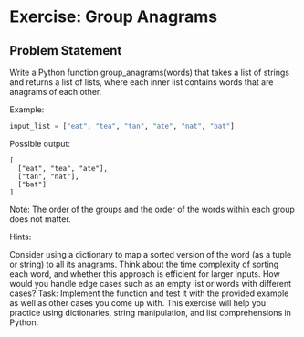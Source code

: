 # Exercise: Group Anagrams

## Problem Statement

Write a Python function group_anagrams(words) that takes a list of strings and returns a list of lists, where each inner list contains words that are anagrams of each other.

Example:

```python
input_list = ["eat", "tea", "tan", "ate", "nat", "bat"]
```

Possible output:

```
[
  ["eat", "tea", "ate"],
  ["tan", "nat"],
  ["bat"]
]
```

Note: The order of the groups and the order of the words within each group does not matter.

Hints:

Consider using a dictionary to map a sorted version of the word (as a tuple or string) to all its anagrams.
Think about the time complexity of sorting each word, and whether this approach is efficient for larger inputs.
How would you handle edge cases such as an empty list or words with different cases?
Task:
Implement the function and test it with the provided example as well as other cases you come up with.
This exercise will help you practice using dictionaries, string manipulation, and list comprehensions in Python.
